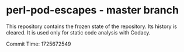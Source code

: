 # perl-pod-escapes - master branch

This repository contains the frozen state of the repository.
Its history is cleared. It is used only for static code
analysis with Codacy.

Commit Time: 1725672549